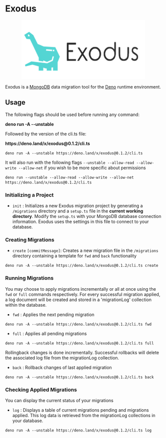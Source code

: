 # Exodus
<p align="center"><img src="exodus-logo.png" alt="Exodus logo" width="400" height="190"></p>

Exodus is a [MongoDB](https://www.mongodb.com/) data migration tool for the [Deno](https://deno.land) runtime environment.

## Usage
The following flags should be used before running any command:
<p><strong>deno run -A --unstable</strong></p>
Followed by the version of the cli.ts file:

<p><strong>https://deno.land/x/exodus@0.1.2/cli.ts</strong></p>

```shell
deno run -A --unstable https://deno.land/x/exodus@0.1.2/cli.ts
```
It will also run with the following flags `--unstable --allow-read --allow-write --allow-net` if you wish to be more specific about permissions

```shell
deno run --unstable --allow-read --allow-write --allow-net https://deno.land/x/exodus@0.1.2/cli.ts
```


### Initializing a Project
- `init` : Initializes a new Exodus migration project by generating a `/migrations` directory and a `setup.ts` file in the <b>current working directory</b>. Modify the `setup.ts` with your MongoDB database connection information. Exodus uses the settings in this file to connect to your database.

### Creating Migrations

- `create` `[commitMessage]`: Creates a new migration file in the `/migrations` directory containing a template for `fwd` and `back` functionality
```shell
deno run -A --unstable https://deno.land/x/exodus@0.1.2/cli.ts create
```
### Running Migrations

You may choose to apply migrations incrementally or all at once using the `fwd` or `full` commands respectively. For every successful migration applied, a log document will be created and stored in a 'migrationLog' collection within the database.

- `fwd` : Applies the next pending migration
```shell
deno run -A --unstable https://deno.land/x/exodus@0.1.2/cli.ts fwd
```
- `full` : Applies all pending migrations
```shell
deno run -A --unstable https://deno.land/x/exodus@0.1.2/cli.ts full
```

Rollingback changes is done incrementally. Successful rollbacks will delete the associated log file from the migrationLog collection.

- `back` : Rollback changes of last applied migration
```shell
deno run -A --unstable https://deno.land/x/exodus@0.1.2/cli.ts back
```



### Checking Applied Migrations

You can display the current status of your migrations

- `log` : Displays a table of current migrations pending and migrations applied. This log data is retrieved from the migrationLog collections in your database.

```shell
deno run -A --unstable https://deno.land/x/exodus@0.1.2/cli.ts log
```
